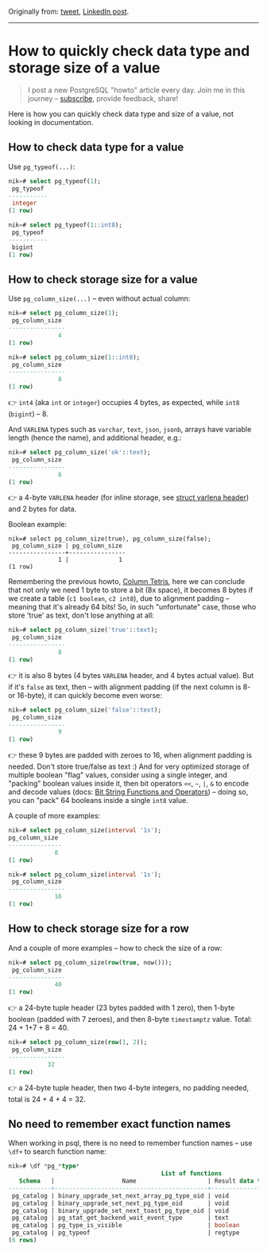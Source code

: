 Originally from: [tweet](https://twitter.com/samokhvalov/status/1737747838573150476), [LinkedIn post]().

---

# How to quickly check data type and storage size of a value

> I post a new PostgreSQL "howto" article every day. Join me in this
> journey – [subscribe](https://twitter.com/samokhvalov/), provide feedback, share!

Here is how you can quickly check data type and size of a value, not looking in documentation.

## How to check data type for a value

Use `pg_typeof(...)`:

```sql
nik=# select pg_typeof(1);
 pg_typeof
-----------
 integer
(1 row)

nik=# select pg_typeof(1::int8);
 pg_typeof
-----------
 bigint
(1 row)
```

## How to check storage size for a value

Use `pg_column_size(...)` – even without actual column:

```sql
nik=# select pg_column_size(1);
 pg_column_size
----------------
              4
(1 row)

nik=# select pg_column_size(1::int8);
 pg_column_size
----------------
              8
(1 row)
```

👉 `int4` (aka `int` or `integer`) occupies 4 bytes, as expected, while `int8` (`bigint`) – 8.

And `VARLENA` types such as `varchar`, `text`, `json`, `jsonb`, arrays have variable length (hence the name), and 
additional header, e.g.:
    
```sql
nik=# select pg_column_size('ok'::text);
 pg_column_size
----------------
              6
(1 row)
```

👉 a 4-byte `VARLENA` header (for inline storage,
see [struct varlena header](https://github.com/postgres/postgres/blob/c161ab74f76af8e0f3c6b349438525ad9575683b/src/include/c.h#L661-L681))
and 2 bytes for data.

Boolean example:
    
```
nik=# select pg_column_size(true), pg_column_size(false);
 pg_column_size | pg_column_size
----------------+----------------
              1 |              1
(1 row)
```

Remembering the previous howto, [Column Tetris](0084_how_to_find_the_best_order_of_columns_to_save_on_storage.md), here we
can conclude that not only we need 1 byte to store a bit (8x space), it becomes 8 bytes if we create a table 
(`c1 boolean`, `c2 int8`), due to alignment padding – meaning that it's already 64 bits! So, in such "unfortunate" case, those
who store 'true' as text, don't lose anything at all:

```sql
nik=# select pg_column_size('true'::text);
 pg_column_size
----------------
              8
(1 row)
```

👉 it is also 8 bytes (4 bytes `VARLENA` header, and 4 bytes actual value). But if it's `false` as text, then – with
alignment padding (if the next column is 8- or 16-byte), it can quickly become even worse:

```sql
nik=# select pg_column_size('false'::text);
 pg_column_size
----------------
              9
(1 row)
```

👉 these 9 bytes are padded with zeroes to 16, when alignment padding is needed. Don't store true/false as text :) And
for very optimized storage of multiple boolean "flag" values, consider using a single integer, and "packing" boolean
values inside it, then bit operators `<<`, `~`, `|`, `&` to encode and decode
values (docs: [Bit String Functions and Operators](https://postgresql.org/docs/current/functions-bitstring.html)) – 
doing so, you can "pack" 64 booleans inside a single `int8` value.

A couple of more examples:

```sql
nik=# select pg_column_size(interval '1s');
pg_column_size
---------------
             8
(1 row)

nik=# select pg_column_size(interval '1s');
 pg_column_size
----------------
             16
(1 row)
```

## How to check storage size for a row

And a couple of more examples – how to check the size of a row:

```sql
nik=# select pg_column_size(row(true, now()));
 pg_column_size
----------------
             40
(1 row)
```

👉 a 24-byte tuple header (23 bytes padded with 1 zero), then 1-byte boolean (padded with 7 zeroes), and then 8-byte
`timestamptz` value. Total: 24 + 1+7 + 8 = 40.

```sql
nik=# select pg_column_size(row(1, 2));
 pg_column_size
----------------
           32
(1 row)
```

👉 a 24-byte tuple header, then two 4-byte integers, no padding needed, total is 24 + 4 + 4 = 32.

## No need to remember exact function names

When working in psql, there is no need to remember function names – use `\df+` to search function name:

```sql
nik=# \df *pg_*type*
                                           List of functions
   Schema   |                   Name                    | Result data type | Argument data types | Type
------------+-------------------------------------------+------------------+---------------------+------
 pg_catalog | binary_upgrade_set_next_array_pg_type_oid | void             | oid                 | func
 pg_catalog | binary_upgrade_set_next_pg_type_oid       | void             | oid                 | func
 pg_catalog | binary_upgrade_set_next_toast_pg_type_oid | void             | oid                 | func
 pg_catalog | pg_stat_get_backend_wait_event_type       | text             | integer             | func
 pg_catalog | pg_type_is_visible                        | boolean          | oid                 | func
 pg_catalog | pg_typeof                                 | regtype          | "any"               | func
(6 rows)
```
